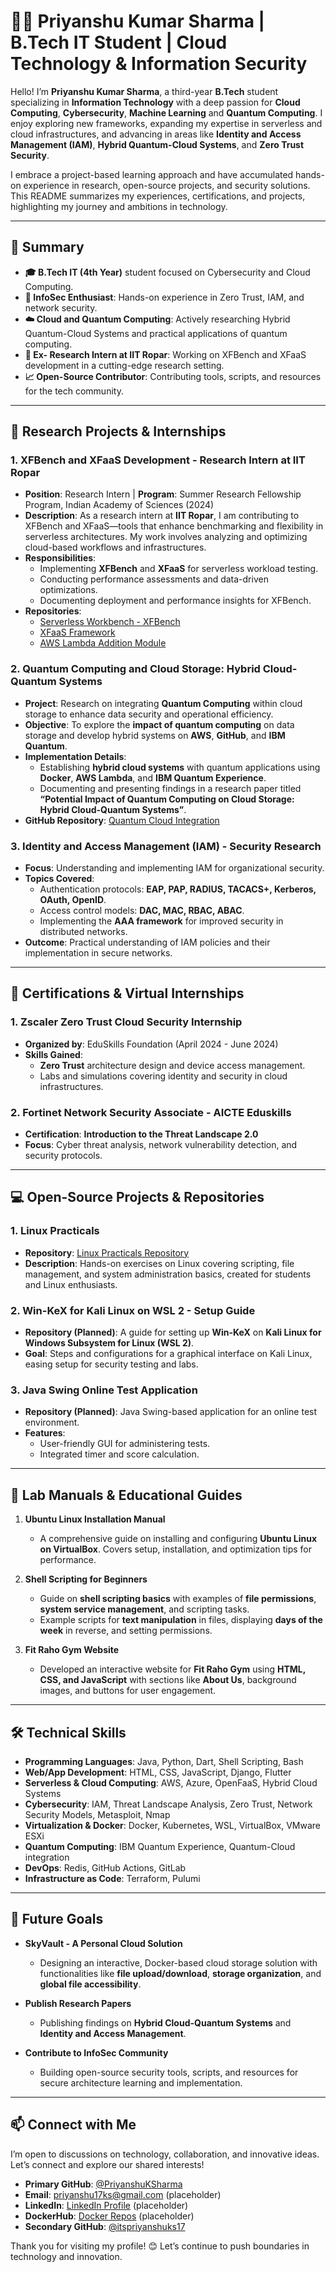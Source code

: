 # 👨‍💻 Priyanshu Kumar Sharma | B.Tech IT Student | Cloud Technology & Information Security

Hello! I’m **Priyanshu Kumar Sharma**, a third-year **B.Tech** student specializing in **Information Technology** with a deep passion for **Cloud Computing**, **Cybersecurity**, **Machine Learning** and **Quantum Computing**. I enjoy exploring new frameworks, expanding my expertise in serverless and cloud infrastructures, and advancing in areas like **Identity and Access Management (IAM)**, **Hybrid Quantum-Cloud Systems**, and **Zero Trust Security**.

I embrace a project-based learning approach and have accumulated hands-on experience in research, open-source projects, and security solutions. This README summarizes my experiences, certifications, and projects, highlighting my journey and ambitions in technology.

---

## 🚀 Summary

- **🎓 B.Tech IT (4th Year)** student focused on Cybersecurity and Cloud Computing.
- **🔐 InfoSec Enthusiast**: Hands-on experience in Zero Trust, IAM, and network security.
- **☁️ Cloud and Quantum Computing**: Actively researching Hybrid Quantum-Cloud Systems and practical applications of quantum computing.
- **💼 Ex- Research Intern at IIT Ropar**: Working on XFBench and XFaaS development in a cutting-edge research setting.
- **📈 Open-Source Contributor**: Contributing tools, scripts, and resources for the tech community.

---

## 🔬 Research Projects & Internships

### 1. **XFBench and XFaaS Development - Research Intern at IIT Ropar**
   - **Position**: Research Intern | **Program**: Summer Research Fellowship Program, Indian Academy of Sciences (2024)
   - **Description**: As a research intern at **IIT Ropar**, I am contributing to XFBench and XFaaS—tools that enhance benchmarking and flexibility in serverless architectures. My work involves analyzing and optimizing cloud-based workflows and infrastructures.
   - **Responsibilities**:
     - Implementing **XFBench** and **XFaaS** for serverless workload testing.
     - Conducting performance assessments and data-driven optimizations.
     - Documenting deployment and performance insights for XFBench.
   - **Repositories**:
     - [Serverless Workbench - XFBench](https://github.com/PriyanshuKSharma/serverless-faas-workbench_IIT_Rpr.git)
     - [XFaaS Framework](https://github.com/PriyanshuKSharma/XFaaS-IIT_Rpr.git)
     - [AWS Lambda Addition Module](https://github.com/PriyanshuKSharma/aws-lambda-addition.git)

### 2. **Quantum Computing and Cloud Storage: Hybrid Cloud-Quantum Systems**
   - **Project**: Research on integrating **Quantum Computing** within cloud storage to enhance data security and operational efficiency.
   - **Objective**: To explore the **impact of quantum computing** on data storage and develop hybrid systems on **AWS**, **GitHub**, and **IBM Quantum**.
   - **Implementation Details**:
     - Establishing **hybrid cloud systems** with quantum applications using **Docker**, **AWS Lambda**, and **IBM Quantum Experience**.
     - Documenting and presenting findings in a research paper titled **“Potential Impact of Quantum Computing on Cloud Storage: Hybrid Cloud-Quantum Systems”**.
   - **GitHub Repository**: [Quantum Cloud Integration](https://github.com/PriyanshuKSharma/quantum-cloud-integration)

### 3. **Identity and Access Management (IAM) - Security Research**
   - **Focus**: Understanding and implementing IAM for organizational security.
   - **Topics Covered**:
     - Authentication protocols: **EAP, PAP, RADIUS, TACACS+, Kerberos, OAuth, OpenID**.
     - Access control models: **DAC, MAC, RBAC, ABAC**.
     - Implementing the **AAA framework** for improved security in distributed networks.
   - **Outcome**: Practical understanding of IAM policies and their implementation in secure networks.

---

## 📜 Certifications & Virtual Internships

### 1. **Zscaler Zero Trust Cloud Security Internship**  
   - **Organized by**: EduSkills Foundation (April 2024 - June 2024)  
   - **Skills Gained**:
     - **Zero Trust** architecture design and device access management.
     - Labs and simulations covering identity and security in cloud infrastructures.
   
### 2. **Fortinet Network Security Associate - AICTE Eduskills**
   - **Certification**: **Introduction to the Threat Landscape 2.0**  
   - **Focus**: Cyber threat analysis, network vulnerability detection, and security protocols.

---

## 💻 Open-Source Projects & Repositories

### 1. **Linux Practicals**
   - **Repository**: [Linux Practicals Repository](https://github.com/PriyanshuKSharma/Linux-Practicals)
   - **Description**: Hands-on exercises on Linux covering scripting, file management, and system administration basics, created for students and Linux enthusiasts.

### 2. **Win-KeX for Kali Linux on WSL 2 - Setup Guide**
   - **Repository (Planned)**: A guide for setting up **Win-KeX** on **Kali Linux for Windows Subsystem for Linux (WSL 2)**.
   - **Goal**: Steps and configurations for a graphical interface on Kali Linux, easing setup for security testing and labs.

### 3. **Java Swing Online Test Application**
   - **Repository (Planned)**: Java Swing-based application for an online test environment.
   - **Features**:
     - User-friendly GUI for administering tests.
     - Integrated timer and score calculation.

---

## 📘 Lab Manuals & Educational Guides

1. **Ubuntu Linux Installation Manual**  
   - A comprehensive guide on installing and configuring **Ubuntu Linux on VirtualBox**. Covers setup, installation, and optimization tips for performance.

2. **Shell Scripting for Beginners**  
   - Guide on **shell scripting basics** with examples of **file permissions**, **system service management**, and scripting tasks.
   - Example scripts for **text manipulation** in files, displaying **days of the week** in reverse, and setting permissions.

3. **Fit Raho Gym Website**  
   - Developed an interactive website for **Fit Raho Gym** using **HTML, CSS, and JavaScript** with sections like **About Us**, background images, and buttons for user engagement.

---

## 🛠️ Technical Skills

- **Programming Languages**: Java, Python, Dart, Shell Scripting, Bash
- **Web/App Development**: HTML, CSS, JavaScript, Django, Flutter
- **Serverless & Cloud Computing**: AWS, Azure, OpenFaaS, Hybrid Cloud Systems
- **Cybersecurity**: IAM, Threat Landscape Analysis, Zero Trust, Network Security Models, Metasploit, Nmap
- **Virtualization & Docker**: Docker, Kubernetes, WSL, VirtualBox, VMware ESXi
- **Quantum Computing**: IBM Quantum Experience, Quantum-Cloud integration
- **DevOps**: Redis, GitHub Actions, GitLab
- **Infrastructure as Code**: Terraform, Pulumi

---

## 🎯 Future Goals

- **SkyVault - A Personal Cloud Solution**  
   - Designing an interactive, Docker-based cloud storage solution with functionalities like **file upload/download**, **storage organization**, and **global file accessibility**.

- **Publish Research Papers**  
   - Publishing findings on **Hybrid Cloud-Quantum Systems** and **Identity and Access Management**.

- **Contribute to InfoSec Community**  
   - Building open-source security tools, scripts, and resources for secure architecture learning and implementation.

---

## 📫 Connect with Me

I’m open to discussions on technology, collaboration, and innovative ideas. Let’s connect and explore our shared interests!

- **Primary GitHub**: [@PriyanshuKSharma](https://github.com/PriyanshuKSharma)
- **Email**: priyanshu17ks@gmail.com (placeholder)
- **LinkedIn**: [LinkedIn Profile](www.linkedin.com/in/priyanshu-kumar-sharma-333800251) (placeholder)
- **DockerHub**: [Docker Repos](https://hub.docker.com/u/priyanshuksharma) (placeholder)
- **Secondary GitHub**: [@itspriyanshuks17](https://github.com/itspriyanshuks17)

Thank you for visiting my profile! 😊 Let’s continue to push boundaries in technology and innovation.

